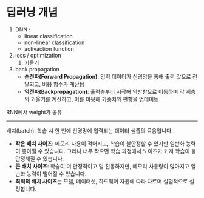# 딥러닝 개념

1. DNN :
    - linear classification
    - non-linear classification
    - activaction function
2. loss / optimization
    1. 기울기 
3. back propagation
    - **순전파(Forward Propagation)**: 입력 데이터가 신경망을 통해 출력 값으로 전달되고, 비용 함수가 계산됨
    - **역전파(Backpropagation)**: 출력층부터 시작해 역방향으로 이동하며 각 계층의 기울기를 계산하고, 이를 이용해 가중치와 편향을 업데이트

RNN에서 weight가 공유

---

배치(batch): 학습 시 한 번에 신경망에 입력되는 데이터 샘플의 묶음입니다.

- **작은 배치 사이즈**: 메모리 사용이 적어지고, 학습이 불안정할 수 있지만 일반화 능력이 좋아질 수 있습니다. 그러나 너무 작으면 학습 과정에서 노이즈가 커져 학습이 불안정해질 수 있습니다.
- **큰 배치 사이즈**: 학습이 더 안정적이고 덜 진동하지만, 메모리 사용량이 많아지고 일반화 능력이 떨어질 수 있습니다.
- **최적의 배치 사이즈**는 모델, 데이터셋, 하드웨어 자원에 따라 다르며 실험적으로 설정합니다.